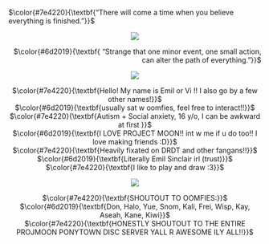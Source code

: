 <p align="left">
 $\color{#7e4220}{\textbf{“There will come a time when you believe everything is finished.”}}$ <br/>
  </p>
  
<p align="center">
<img src="https://files.catbox.moe/i980ez.png" data-canonical-src="(https://files.catbox.moe/i980ez.png)"
</p>
  
  <p align="right">   
$\color{#6d2019}{\textbf{ “Strange that one minor event, one small action, can alter the path of everything.”}}$
</p>
<p align="center">
<img src="https://files.catbox.moe/j93jtx.png" data-canonical-src="(https://files.catbox.moe/j93jtx.png)"
</p>
<p align="center">
 $\color{#7e4220}{\textbf{Hello! My name is Emil or Vi !! I also go by a few other names!}}$ <br/>
 $\color{#6d2019}{\textbf{usually sat w oomfies, feel free to interact!!}}$ <br/>
 $\color{#7e4220}{\textbf{Autism + Social anxiety, 16 y/o, I can be awkward at first }}$ <br/>
 $\color{#6d2019}{\textbf{I LOVE PROJECT MOON!! int w me if u do too!! I love making friends :D}}$ <br/>
 $\color{#7e4220}{\textbf{Heavily fixated on DRDT and other fangans!!}}$ <br/>
  $\color{#6d2019}{\textbf{Literally Emil Sinclair irl (trust)}}$ <br/>
 $\color{#7e4220}{\textbf{I like to play and draw :3}}$ <br/>

<p align="center">
<img src="https://files.catbox.moe/lkwxyg.png" data-canonical-src="(https://files.catbox.moe/lkwxyg.png)"
</p>

<p align="center">
 $\color{#7e4220}{\textbf{SHOUTOUT TO OOMFIES:}}$ <br/>
 $\color{#6d2019}{\textbf{Don, Halo, Yue, Snom, Kali, Frei, Wisp, Kay, Aseah, Kane, Kiwi}}$ <br/>
 $\color{#7e4220}{\textbf{HONESTLY SHOUTOUT TO THE ENTIRE PROJMOON PONYTOWN DISC SERVER YALL R AWESOME ILY ALL!!}}$ <br/>
  </p>
